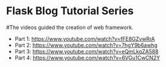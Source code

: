 # Flask Blog Tutorial Series  
#The videos guided the creation of web framework.
 - Part 1: https://www.youtube.com/watch?v=fFE8GZvwRrA
 - Part 2: https://www.youtube.com/watch?v=7hgY9b6awhg
 - Part 3: https://www.youtube.com/watch?v=eQmLkqZA588
 - Part 4: https://www.youtube.com/watch?v=6VGu1CwCN2Y
